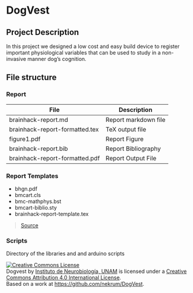# DogVest

## Project Description

In this project we designed a low cost and easy build device to register
important physiological variables that can be used to study in a non-invasive
manner dog’s cognition.

## File structure

### Report
File				| Description
--------------------------------|----------------------
brainhack-report.md		| Report markdown file
brainhack-report-formatted.tex  | TeX output file
figure1.pdf			| Report Figure
brainhack-report.bib		| Report Bibliography
brainhack-report-formatted.pdf	| Report Output File


### Report Templates

* bhgn.pdf               
* bmcart.cls            
* bmc-mathphys.bst 
* bmcart-biblio.sty 
* brainhack-report-template.tex

> [Source](https://github.com/ccraddock/brainhack_reports)

### Scripts

Directory of the libraries and and arduino scripts


<a rel="license" href="http://creativecommons.org/licenses/by/4.0/"><img alt="Creative Commons License" style="border-width:0" src="https://i.creativecommons.org/l/by/4.0/88x31.png" /></a><br /><span xmlns:dct="http://purl.org/dc/terms/" property="dct:title">Dogvest</span> by <a xmlns:cc="http://creativecommons.org/ns#" href="http://www.inb.unam.mx/" property="cc:attributionName" rel="cc:attributionURL">Instituto de Neurobiología, UNAM</a> is licensed under a <a rel="license" href="http://creativecommons.org/licenses/by/4.0/">Creative Commons Attribution 4.0 International License</a>.<br />Based on a work at <a xmlns:dct="http://purl.org/dc/terms/" href="https://github.com/nekrum/DogVest" rel="dct:source">https://github.com/nekrum/DogVest</a>.

